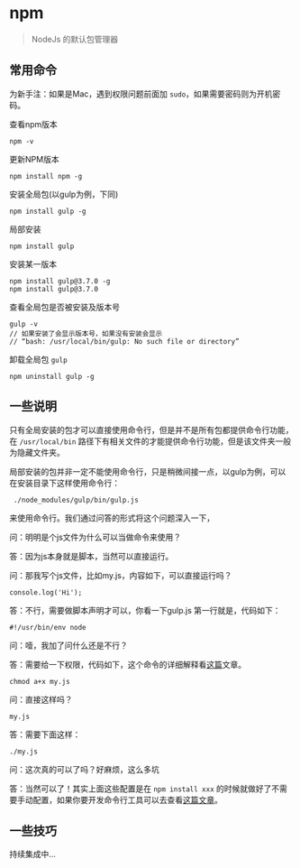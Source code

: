 # npm
 
> NodeJs 的默认包管理器
 
## 常用命令

为新手注：如果是Mac，遇到权限问题前面加 `sudo`，如果需要密码则为开机密码。

查看npm版本

    npm -v

更新NPM版本
    
    npm install npm -g

安装全局包(以gulp为例，下同)

    npm install gulp -g

局部安装

    npm install gulp

安装某一版本

    npm install gulp@3.7.0 -g
    npm install gulp@3.7.0

查看全局包是否被安装及版本号
    
    gulp -v
    // 如果安装了会显示版本号，如果没有安装会显示
    // “bash: /usr/local/bin/gulp: No such file or directory”

卸载全局包 `gulp`
 
    npm uninstall gulp -g

## 一些说明

只有全局安装的包才可以直接使用命令行，但是并不是所有包都提供命令行功能，在 `/usr/local/bin` 路径下有相关文件的才能提供命令行功能，但是该文件夹一般为隐藏文件夹。

局部安装的包并非一定不能使用命令行，只是稍微间接一点，以gulp为例，可以在安装目录下这样使用命令行：

     ./node_modules/gulp/bin/gulp.js

来使用命令行。我们通过问答的形式将这个问题深入一下，

问：明明是个js文件为什么可以当做命令来使用？

答：因为js本身就是脚本，当然可以直接运行。

问：那我写个js文件，比如my.js，内容如下，可以直接运行吗？

    console.log('Hi');

答：不行，需要做脚本声明才可以，你看一下gulp.js 第一行就是，代码如下：
    
    #!/usr/bin/env node
    
问：噎，我加了问什么还是不行？
    
答：需要给一下权限，代码如下，这个命令的详细解释看[这篇](http://lucky16.iteye.com/blog/577182)文章。    
    
    chmod a+x my.js
    
问：直接这样吗？
    
    my.js
    
答：需要下面这样：
    
    ./my.js
    
问：这次真的可以了吗？好麻烦，这么多坑
    
答：当然可以了！其实上面这些配置是在 `npm install xxx` 的时候就做好了不需要手动配置，如果你要开发命令行工具可以去查看[这篇文章](http://javascriptplayground.com/blog/2012/08/writing-a-command-line-node-tool/)。

## 一些技巧

持续集成中...